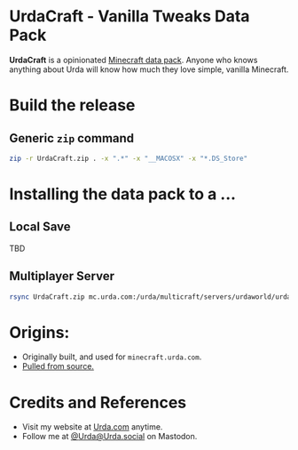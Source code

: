 # UrdaCraft - Vanilla Tweaks Data Pack

**UrdaCraft** is a opinionated [Minecraft data pack](https://minecraft.wiki/w/Data_pack).
Anyone who knows anything about Urda will know how much they love simple, vanilla Minecraft.

# Build the release

## Generic `zip` command

```bash
zip -r UrdaCraft.zip . -x ".*" -x "__MACOSX" -x "*.DS_Store"
```

# Installing the data pack to a ...

## Local Save

TBD

## Multiplayer Server

```bash
rsync UrdaCraft.zip mc.urda.com:/urda/multicraft/servers/urdaworld/urdaworld_2021/datapacks/UrdaCraft.zip
```

# Origins:

- Originally built, and used for `minecraft.urda.com`.
- [Pulled from source.](https://github.com/urda-archives/aws-minecraft/commit/fe1d19371afb3bfda555f7ee9bb216d2c6ee2fcd)

# Credits and References

- Visit my website at [Urda.com](https://urda.com) anytime.
- Follow me at [@Urda@Urda.social](https://urda.social/@urda) on Mastodon.

